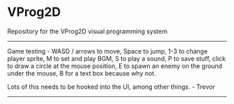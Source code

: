 # VProg2D
Repository for the VProg2D visual programming system

------
Game testing - 
WASD / arrows to move, 
Space to jump, 
1-3 to change player sprite, 
M to set and play BGM, 
S to play a sound, 
P to save stuff, 
click to draw a circle at the mouse position, 
E to spawn an enemy on the ground under the mouse, 
B for a text box because why not. 

Lots of this needs to be hooked into the UI, among 
other things. - Trevor
 
------

